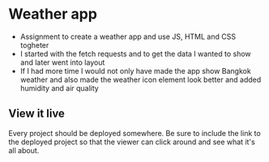 # Weather app



- Assignment to create a weather app and use JS, HTML and CSS togheter
- I started with the fetch requests and to get the data I wanted to show and later went into layout
- If I had more time I would not only have made the app show Bangkok weather and also made the weather icon element look better and added humidity and air quality

## View it live
Every project should be deployed somewhere. Be sure to include the link to the deployed project so that the viewer can click around and see what it's all about.
